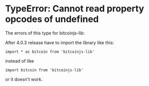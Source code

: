 # TypeError: Cannot read property opcodes of undefined

The errors of this type for bitcoinjs-lib:

After 4.0.3 release have to import the library like this:

`import * as bitcoin from 'bitcoinjs-lib'`

instead of like

`import bitcoin from 'bitcoinjs-lib'`

or it doesn't work.